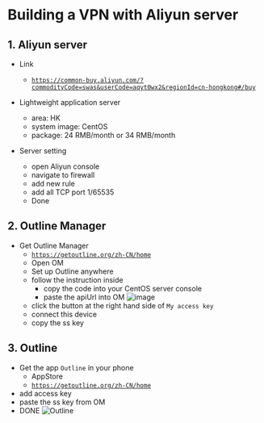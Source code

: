 # Building a VPN with Aliyun server

## 1. Aliyun server
- Link
    - [`https://common-buy.aliyun.com/?commodityCode=swas&userCode=aqyt0wx2&regionId=cn-hongkong#/buy`](https://common-buy.aliyun.com/?commodityCode=swas&userCode=aqyt0wx2&regionId=cn-hongkong#/buy)
- Lightweight application server
    - area: HK
    - system image: CentOS
    - package: 24 RMB/month or 34 RMB/month 

- Server setting
    - open Aliyun console
    - navigate to firewall
    - add new rule
    - add all TCP port 1/65535
    - Done


## 2. Outline Manager
- Get Outline Manager
    - [`https://getoutline.org/zh-CN/home`](https://getoutline.org/zh-CN/home)
    - Open OM
    - Set up Outline anywhere
    - follow the instruction inside
        - copy the code into your CentOS server console
        - paste the apiUrl into OM
![image](https://getoutline.org/modern/img/manager_screenshot@2x.png)
    - click the button at the right hand side of `My access key`
    - connect this device
    - copy the ss key


## 3. Outline
- Get the app `Outline` in your phone
    - AppStore
    - [`https://getoutline.org/zh-CN/home`](https://getoutline.org/zh-CN/home)
- add access key
- paste the ss key from OM
- DONE
![Outline](https://getoutline.org/modern/img/clients_screenshot@2x.png)
